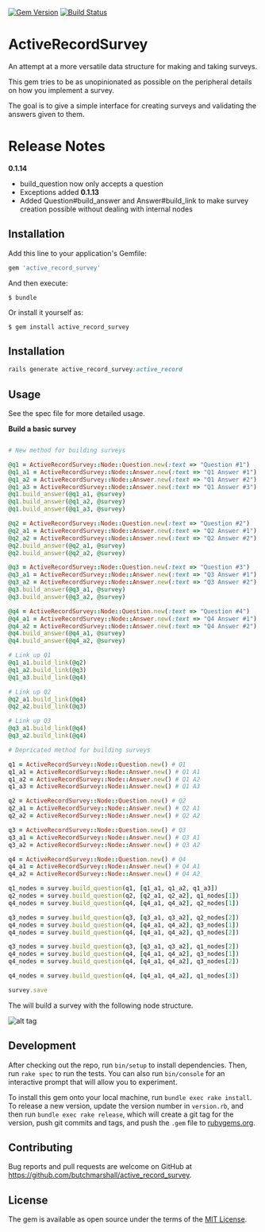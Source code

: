 [![Gem Version](https://badge.fury.io/rb/active_record_survey.svg)](http://badge.fury.io/rb/active_record_survey)
[![Build Status](https://travis-ci.org/butchmarshall/active_record_survey.svg?branch=master)](https://travis-ci.org/butchmarshall/active_record_survey)

# ActiveRecordSurvey

An attempt at a more versatile data structure for making and taking surveys.

This gem tries to be as unopinionated as possible on the peripheral details on how you implement a survey.

The goal is to give a simple interface for creating surveys and validating the answers given to them.

Release Notes
============

**0.1.14**
 - build_question now only accepts a question
 - Exceptions added
**0.1.13**
 - Added Question#build_answer and Answer#build_link to make survey creation possible without dealing with internal nodes

## Installation

Add this line to your application's Gemfile:

```ruby
gem 'active_record_survey'
```

And then execute:

    $ bundle

Or install it yourself as:

    $ gem install active_record_survey

## Installation

```ruby
rails generate active_record_survey:active_record
```

## Usage

See the spec file for more detailed usage.

**Build a basic survey**
```ruby

# New method for building surveys

@q1 = ActiveRecordSurvey::Node::Question.new(:text => "Question #1")
@q1_a1 = ActiveRecordSurvey::Node::Answer.new(:text => "Q1 Answer #1")
@q1_a2 = ActiveRecordSurvey::Node::Answer.new(:text => "Q1 Answer #2")
@q1_a3 = ActiveRecordSurvey::Node::Answer.new(:text => "Q1 Answer #3")
@q1.build_answer(@q1_a1, @survey)
@q1.build_answer(@q1_a2, @survey)
@q1.build_answer(@q1_a3, @survey)

@q2 = ActiveRecordSurvey::Node::Question.new(:text => "Question #2")
@q2_a1 = ActiveRecordSurvey::Node::Answer.new(:text => "Q2 Answer #1")
@q2_a2 = ActiveRecordSurvey::Node::Answer.new(:text => "Q2 Answer #2")
@q2.build_answer(@q2_a1, @survey)
@q2.build_answer(@q2_a2, @survey)

@q3 = ActiveRecordSurvey::Node::Question.new(:text => "Question #3")
@q3_a1 = ActiveRecordSurvey::Node::Answer.new(:text => "Q3 Answer #1")
@q3_a2 = ActiveRecordSurvey::Node::Answer.new(:text => "Q3 Answer #2")
@q3.build_answer(@q3_a1, @survey)
@q3.build_answer(@q3_a2, @survey)

@q4 = ActiveRecordSurvey::Node::Question.new(:text => "Question #4")
@q4_a1 = ActiveRecordSurvey::Node::Answer.new(:text => "Q4 Answer #1")
@q4_a2 = ActiveRecordSurvey::Node::Answer.new(:text => "Q4 Answer #2")
@q4.build_answer(@q4_a1, @survey)
@q4.build_answer(@q4_a2, @survey)

# Link up Q1
@q1_a1.build_link(@q2)
@q1_a2.build_link(@q3)
@q1_a3.build_link(@q4)

# Link up Q2
@q2_a1.build_link(@q4)
@q2_a2.build_link(@q3)

# Link up Q3
@q3_a1.build_link(@q4)
@q3_a2.build_link(@q4)

# Depricated method for building surveys

q1 = ActiveRecordSurvey::Node::Question.new() # Q1
q1_a1 = ActiveRecordSurvey::Node::Answer.new() # Q1 A1
q1_a2 = ActiveRecordSurvey::Node::Answer.new() # Q1 A2
q1_a3 = ActiveRecordSurvey::Node::Answer.new() # Q1 A3

q2 = ActiveRecordSurvey::Node::Question.new() # Q2
q2_a1 = ActiveRecordSurvey::Node::Answer.new() # Q2 A1
q2_a2 = ActiveRecordSurvey::Node::Answer.new() # Q2 A2

q3 = ActiveRecordSurvey::Node::Question.new() # Q3
q3_a1 = ActiveRecordSurvey::Node::Answer.new() # Q3 A1
q3_a2 = ActiveRecordSurvey::Node::Answer.new() # Q3 A2

q4 = ActiveRecordSurvey::Node::Question.new() # Q4
q4_a1 = ActiveRecordSurvey::Node::Answer.new() # Q4 A1
q4_a2 = ActiveRecordSurvey::Node::Answer.new() # Q4 A2

q1_nodes = survey.build_question(q1, [q1_a1, q1_a2, q1_a3])
q2_nodes = survey.build_question(q2, [q2_a1, q2_a2], q1_nodes[1])
q4_nodes = survey.build_question(q4, [q4_a1, q4_a2], q2_nodes[1])

q3_nodes = survey.build_question(q3, [q3_a1, q3_a2], q2_nodes[2])
q4_nodes = survey.build_question(q4, [q4_a1, q4_a2], q3_nodes[1])
q4_nodes = survey.build_question(q4, [q4_a1, q4_a2], q3_nodes[2])

q3_nodes = survey.build_question(q3, [q3_a1, q3_a2], q1_nodes[2])
q4_nodes = survey.build_question(q4, [q4_a1, q4_a2], q3_nodes[1])
q4_nodes = survey.build_question(q4, [q4_a1, q4_a2], q3_nodes[2])

q4_nodes = survey.build_question(q4, [q4_a1, q4_a2], q1_nodes[3])

survey.save
```

The will build a survey with the following node structure.

![alt tag](https://raw.githubusercontent.com/butchmarshall/active_record_survey/master/bin/Example_1.png)

## Development

After checking out the repo, run `bin/setup` to install dependencies. Then, run `rake spec` to run the tests. You can also run `bin/console` for an interactive prompt that will allow you to experiment.

To install this gem onto your local machine, run `bundle exec rake install`. To release a new version, update the version number in `version.rb`, and then run `bundle exec rake release`, which will create a git tag for the version, push git commits and tags, and push the `.gem` file to [rubygems.org](https://rubygems.org).

## Contributing

Bug reports and pull requests are welcome on GitHub at https://github.com/butchmarshall/active_record_survey.

## License

The gem is available as open source under the terms of the [MIT License](http://opensource.org/licenses/MIT).

